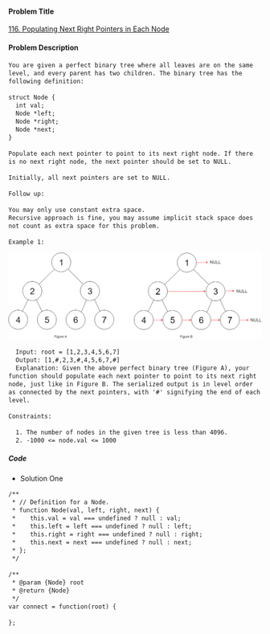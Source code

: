 #### Problem Title
[116. Populating Next Right Pointers in Each Node](https://leetcode.com/problems/populating-next-right-pointers-in-each-node/)
#### Problem Description
```
You are given a perfect binary tree where all leaves are on the same level, and every parent has two children. The binary tree has the following definition:

struct Node {
  int val;
  Node *left;
  Node *right;
  Node *next;
}

Populate each next pointer to point to its next right node. If there is no next right node, the next pointer should be set to NULL.

Initially, all next pointers are set to NULL.

Follow up:

You may only use constant extra space.
Recursive approach is fine, you may assume implicit stack space does not count as extra space for this problem.

Example 1:
```
![1](../../assets/tree/2021-02-26/1.png)
```
  Input: root = [1,2,3,4,5,6,7]
  Output: [1,#,2,3,#,4,5,6,7,#]
  Explanation: Given the above perfect binary tree (Figure A), your function should populate each next pointer to point to its next right node, just like in Figure B. The serialized output is in level order as connected by the next pointers, with '#' signifying the end of each level.

Constraints:

  1. The number of nodes in the given tree is less than 4096.
  2. -1000 <= node.val <= 1000
```
##### Code

- Solution One
```
/**
 * // Definition for a Node.
 * function Node(val, left, right, next) {
 *    this.val = val === undefined ? null : val;
 *    this.left = left === undefined ? null : left;
 *    this.right = right === undefined ? null : right;
 *    this.next = next === undefined ? null : next;
 * };
 */

/**
 * @param {Node} root
 * @return {Node}
 */
var connect = function(root) {
    
};
```
